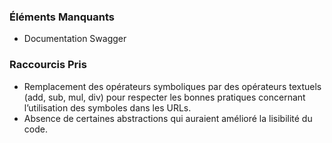 ### Éléments Manquants
- Documentation Swagger

### Raccourcis Pris
- Remplacement des opérateurs symboliques par des opérateurs textuels (add, sub, mul, div) pour respecter 
les bonnes pratiques concernant l’utilisation des symboles dans les URLs.
- Absence de certaines abstractions qui auraient amélioré la lisibilité du code.
